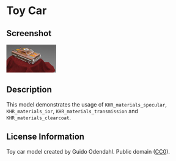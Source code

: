 # Toy Car

## Screenshot

![screenshot](screenshot/screenshot.jpg)

## Description

This model demonstrates the usage of `KHR_materials_specular`, `KHR_materials_ior`, `KHR_materials_transmission` and `KHR_materials_clearcoat`.

## License Information

Toy car model created by Guido Odendahl. Public domain ([CC0](http://creativecommons.org/publicdomain/zero/1.0/)).
